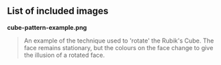 List of included images
----

**cube-pattern-example.png**

> An example of the technique used to 'rotate' the Rubik's Cube.  The face remains stationary, but the colours on the face change to give the illusion of a rotated face.
